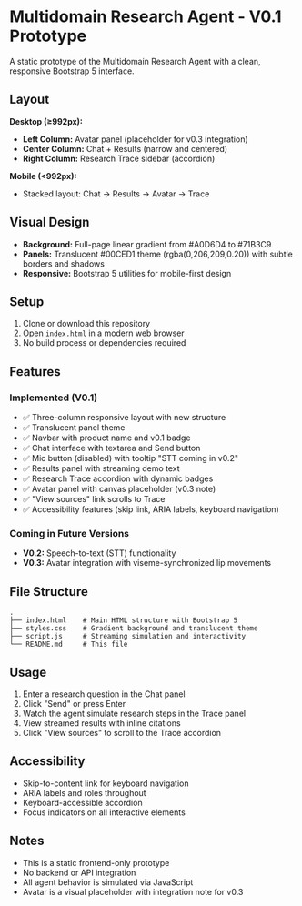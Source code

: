 # Multidomain Research Agent - V0.1 Prototype

A static prototype of the Multidomain Research Agent with a clean, responsive Bootstrap 5 interface.

## Layout

**Desktop (≥992px):**
- **Left Column:** Avatar panel (placeholder for v0.3 integration)
- **Center Column:** Chat + Results (narrow and centered)
- **Right Column:** Research Trace sidebar (accordion)

**Mobile (<992px):**
- Stacked layout: Chat → Results → Avatar → Trace

## Visual Design

- **Background:** Full-page linear gradient from #A0D6D4 to #71B3C9
- **Panels:** Translucent #00CED1 theme (rgba(0,206,209,0.20)) with subtle borders and shadows
- **Responsive:** Bootstrap 5 utilities for mobile-first design

## Setup

1. Clone or download this repository
2. Open `index.html` in a modern web browser
3. No build process or dependencies required

## Features

### Implemented (V0.1)
- ✅ Three-column responsive layout with new structure
- ✅ Translucent panel theme
- ✅ Navbar with product name and v0.1 badge
- ✅ Chat interface with textarea and Send button
- ✅ Mic button (disabled) with tooltip "STT coming in v0.2"
- ✅ Results panel with streaming demo text
- ✅ Research Trace accordion with dynamic badges
- ✅ Avatar panel with canvas placeholder (v0.3 note)
- ✅ "View sources" link scrolls to Trace
- ✅ Accessibility features (skip link, ARIA labels, keyboard navigation)

### Coming in Future Versions
- **V0.2:** Speech-to-text (STT) functionality
- **V0.3:** Avatar integration with viseme-synchronized lip movements

## File Structure

```
.
├── index.html    # Main HTML structure with Bootstrap 5
├── styles.css    # Gradient background and translucent theme
├── script.js     # Streaming simulation and interactivity
└── README.md     # This file
```

## Usage

1. Enter a research question in the Chat panel
2. Click "Send" or press Enter
3. Watch the agent simulate research steps in the Trace panel
4. View streamed results with inline citations
5. Click "View sources" to scroll to the Trace accordion

## Accessibility

- Skip-to-content link for keyboard navigation
- ARIA labels and roles throughout
- Keyboard-accessible accordion
- Focus indicators on all interactive elements

## Notes

- This is a static frontend-only prototype
- No backend or API integration
- All agent behavior is simulated via JavaScript
- Avatar is a visual placeholder with integration note for v0.3

